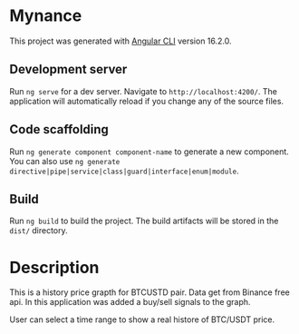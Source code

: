 # Mynance

This project was generated with [Angular CLI](https://github.com/angular/angular-cli) version 16.2.0.

## Development server

Run `ng serve` for a dev server. Navigate to `http://localhost:4200/`. The application will automatically reload if you change any of the source files.

## Code scaffolding

Run `ng generate component component-name` to generate a new component. You can also use `ng generate directive|pipe|service|class|guard|interface|enum|module`.

## Build

Run `ng build` to build the project. The build artifacts will be stored in the `dist/` directory.

# Description
This is a history price grapth for BTCUSTD pair. Data get from Binance free api. In this application was added a buy/sell signals to the graph.

User can select a time range to show a real histore of BTC/USDT price.

